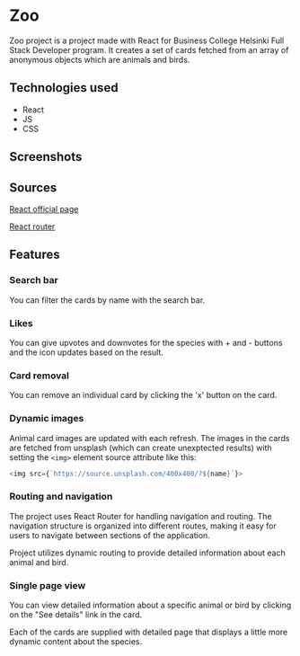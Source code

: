 # Zoo

Zoo project is a project made with React for Business College Helsinki Full Stack Developer program. It creates a set of cards fetched from an array of anonymous objects which are animals and birds.

## Technologies used

- React
- JS
- CSS

## Screenshots

## Sources

[React official page](https://react.dev/)

[React router](https://reactrouter.com/en/main)

## Features

### Search bar

You can filter the cards by name with the search bar.

### Likes

You can give upvotes and downvotes for the species with + and - buttons and the icon updates based on the result.

### Card removal

You can remove an individual card by clicking the 'x' button on the card.

### Dynamic images

Animal card images are updated with each refresh. The images in the cards are fetched from unsplash (which can create unexptected results) with setting the `<img>` element source attribute like this:

```js
<img src={`https://source.unsplash.com/400x400/?${name}`}>
```

### Routing and navigation

The project uses React Router for handling navigation and routing. The navigation structure is organized into different routes, making it easy for users to navigate between sections of the application.

Project utilizes dynamic routing to provide detailed information about each animal and bird. 

### Single page view

You can view detailed information about a specific animal or bird by clicking on the "See details" link in the card.

Each of the cards are supplied with detailed page that displays a little more dynamic content about the species.